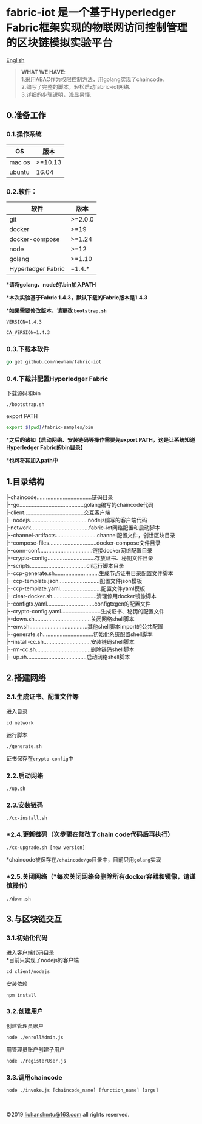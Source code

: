 # fabric-iot 是一个基于Hyperledger Fabric框架实现的物联网访问控制管理的区块链模拟实验平台
[English](/README.en.md)  
> **WHAT WE HAVE**:  
> 1.采用ABAC作为权限控制方法，用golang实现了chaincode.  
> 2.编写了完整的脚本，轻松启动fabric-iot网络.  
> 3.详细的步骤说明，浅显易懂.    

## 0.准备工作
### 0.1.操作系统
OS|版本
-|-
mac os|>=10.13
ubuntu|16.04  

### 0.2.软件：  
软件|版本
-|-
git|>=2.0.0
docker|>=19
docker-compose|>=1.24
node|>=12
golang|>=1.10
Hyperledger Fabric|=1.4.*

***请将golang、node的\bin加入PATH**

***本次实验基于Fabric 1.4.3，默认下载的Fabric版本是1.4.3**

***如果需要修改版本，请更改 `bootstrap.sh`**
```
VERSION=1.4.3

CA_VERSION=1.4.3
```


### 0.3.下载本软件
```go
go get github.com/newham/fabric-iot
```

### 0.4.下载并配置Hyperledger Fabric
下载源码和bin  
```bash
./bootstrap.sh
```
export PATH
```bash
export $(pwd)/fabric-samples/bin
```
***之后的诸如【启动网络、安装链码等操作需要先export PATH，这是让系统知道Hyperledger Fabric的bin目录】**  

***也可将其加入path中**

## 1.目录结构

|-chaincode....................................链码目录  
|--go..........................................golang编写的chaincode代码  
|-client.......................................交互客户端  
|--nodejs......................................nodejs编写的客户端代码  
|-network......................................fabric-iot网络配置和启动脚本  
|--channel-artifacts...........................channel配置文件，创世区块目录  
|--compose-files...............................docker-compose文件目录  
|--conn-conf...................................链接docker网络配置目录  
|--crypto-config...............................存放证书、秘钥文件目录  
|--scripts.....................................cli运行脚本目录  
|--ccp-generate.sh.............................生成节点证书目录配置文件脚本  
|--ccp-template.json...........................配置文件json模板  
|--ccp-template.yaml...........................配置文件yaml模板  
|--clear-docker.sh.............................清理停用docker镜像脚本  
|--configtx.yaml...............................configtxgen的配置文件  
|--crypto-config.yaml..........................生成证书、秘钥的配置文件  
|--down.sh.....................................关闭网络shell脚本  
|--env.sh......................................其他shell脚本import的公共配置  
|--generate.sh.................................初始化系统配置shell脚本  
|--install-cc.sh...............................安装链码shell脚本  
|--rm-cc.sh....................................删除链码shell脚本  
|--up.sh.......................................启动网络shell脚本  
## 2.搭建网络
### 2.1.生成证书、配置文件等
进入目录  
```shell
cd network
```
运行脚本  
```shell
./generate.sh
```
证书保存在`crypto-config`中
### 2.2.启动网络
```shell
./up.sh
```
### 2.3.安装链码
```shell
./cc-install.sh
```
### *2.4.更新链码（次步骤在修改了chain code代码后再执行）
```shell
./cc-upgrade.sh [new version]
```
*chaincode被保存在`/chaincode/go`目录中，目前只用`golang`实现  
### *2.5.关闭网络（*每次关闭网络会删除所有docker容器和镜像，请谨慎操作）
```shell
./down.sh
```

## 3.与区块链交互
### 3.1.初始化代码
进入客户端代码目录  
*目前只实现了nodejs的客户端  
```shell
cd client/nodejs
```
安装依赖
```shell
npm install
```
### 3.2.创建用户
创建管理员账户
```shell
node ./enrollAdmin.js
```
用管理员账户创建子用户
```shell
node ./registerUser.js
```
### 3.3.调用chaincode
```shell
node ./invoke.js [chaincode_name] [function_name] [args]
```

<br>
<br>
©2019 <a href="mailto:liuhanshmtu@163.com">liuhanshmtu@163.com</a> all rights reserved.
